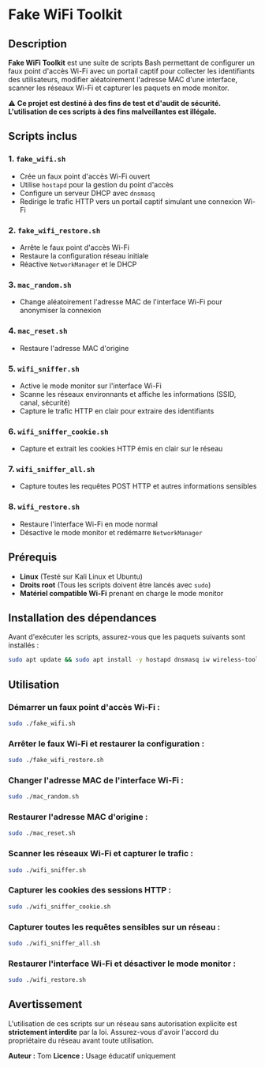 # Fake WiFi Toolkit

## Description
**Fake WiFi Toolkit** est une suite de scripts Bash permettant de configurer un faux point d'accès Wi-Fi avec un portail captif pour collecter les identifiants des utilisateurs, modifier aléatoirement l'adresse MAC d'une interface, scanner les réseaux Wi-Fi et capturer les paquets en mode monitor.

⚠ **Ce projet est destiné à des fins de test et d'audit de sécurité. L'utilisation de ces scripts à des fins malveillantes est illégale.**

## Scripts inclus

### 1. `fake_wifi.sh`
- Crée un faux point d'accès Wi-Fi ouvert
- Utilise `hostapd` pour la gestion du point d'accès
- Configure un serveur DHCP avec `dnsmasq`
- Redirige le trafic HTTP vers un portail captif simulant une connexion Wi-Fi

### 2. `fake_wifi_restore.sh`
- Arrête le faux point d'accès Wi-Fi
- Restaure la configuration réseau initiale
- Réactive `NetworkManager` et le DHCP

### 3. `mac_random.sh`
- Change aléatoirement l'adresse MAC de l'interface Wi-Fi pour anonymiser la connexion

### 4. `mac_reset.sh`
- Restaure l'adresse MAC d'origine

### 5. `wifi_sniffer.sh`
- Active le mode monitor sur l'interface Wi-Fi
- Scanne les réseaux environnants et affiche les informations (SSID, canal, sécurité)
- Capture le trafic HTTP en clair pour extraire des identifiants

### 6. `wifi_sniffer_cookie.sh`
- Capture et extrait les cookies HTTP émis en clair sur le réseau

### 7. `wifi_sniffer_all.sh`
- Capture toutes les requêtes POST HTTP et autres informations sensibles

### 8. `wifi_restore.sh`
- Restaure l'interface Wi-Fi en mode normal
- Désactive le mode monitor et redémarre `NetworkManager`

## Prérequis
- **Linux** (Testé sur Kali Linux et Ubuntu)
- **Droits root** (Tous les scripts doivent être lancés avec `sudo`)
- **Matériel compatible Wi-Fi** prenant en charge le mode monitor

## Installation des dépendances
Avant d'exécuter les scripts, assurez-vous que les paquets suivants sont installés :
```bash
sudo apt update && sudo apt install -y hostapd dnsmasq iw wireless-tools aircrack-ng tcpdump macchanger
```

## Utilisation

### Démarrer un faux point d'accès Wi-Fi :
```bash
sudo ./fake_wifi.sh
```

### Arrêter le faux Wi-Fi et restaurer la configuration :
```bash
sudo ./fake_wifi_restore.sh
```

### Changer l'adresse MAC de l'interface Wi-Fi :
```bash
sudo ./mac_random.sh
```

### Restaurer l'adresse MAC d'origine :
```bash
sudo ./mac_reset.sh
```

### Scanner les réseaux Wi-Fi et capturer le trafic :
```bash
sudo ./wifi_sniffer.sh
```

### Capturer les cookies des sessions HTTP :
```bash
sudo ./wifi_sniffer_cookie.sh
```

### Capturer toutes les requêtes sensibles sur un réseau :
```bash
sudo ./wifi_sniffer_all.sh
```

### Restaurer l'interface Wi-Fi et désactiver le mode monitor :
```bash
sudo ./wifi_restore.sh
```

## Avertissement
L'utilisation de ces scripts sur un réseau sans autorisation explicite est **strictement interdite** par la loi. Assurez-vous d'avoir l'accord du propriétaire du réseau avant toute utilisation.

**Auteur :** Tom
**Licence :** Usage éducatif uniquement


